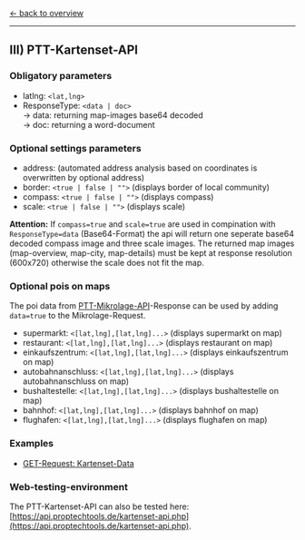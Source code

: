 [<- back to overview](README.md)
***

## III) PTT-Kartenset-API

### Obligatory parameters
* latlng: `<lat,lng>`
* ResponseType: `<data | doc>`<br>
   -> data: returning map-images base64 decoded <br>
   -> doc: returning a word-document<br>

### Optional settings parameters

 * address: (automated address analysis based on coordinates is overwritten by optional address)
 * border: `<true | false | "">` (displays border of local community)
 * compass: `<true | false | "">` (displays compass)
 * scale: `<true | false | "">` (displays scale)
 
**Attention:** If `compass=true` and `scale=true` are used in compination with `ResponseType=data` (Base64-Format) the api will return one seperate base64 decoded compass image and three scale images. The returned map images (map-overview, map-city, map-details) must be kept at response resolution (600x720) otherwise the scale does not fit the map.

### Optional pois on maps
The poi data from [PTT-Mikrolage-API](https://github.com/PropTechTools/PTT-API-Solutions/blob/master/ptt-mikro-api.md#optional-api-settings-parameters)-Response
can be used by adding `data=true` to the Mikrolage-Request.

 * supermarkt: `<[lat,lng],[lat,lng]...>` (displays supermarkt on map)
 * restaurant: `<[lat,lng],[lat,lng]...>` (displays restaurant on map)
 * einkaufszentrum: `<[lat,lng],[lat,lng]...>` (displays einkaufszentrum on map)
 * autobahnanschluss: `<[lat,lng],[lat,lng]...>` (displays autobahnanschluss on map)
 * bushaltestelle: `<[lat,lng],[lat,lng]...>` (displays bushaltestelle on map)
 * bahnhof: `<[lat,lng],[lat,lng]...>` (displays bahnhof on map)
 * flughafen: `<[lat,lng],[lat,lng]...>` (displays flughafen on map)

### Examples

* [GET-Request: Kartenset-Data](examples/kartenset-api-001-data.md)

### Web-testing-environment 
The PTT-Kartenset-API can also be tested here: [https://api.proptechtools.de/kartenset-api.php](https://api.proptechtools.de/kartenset-api.php).
